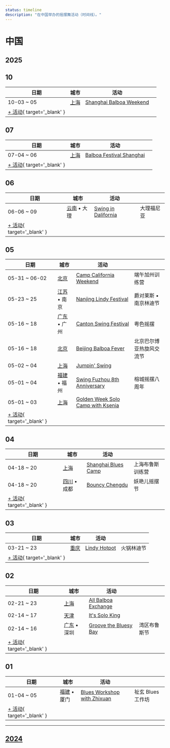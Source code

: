 ```yaml
---
status: timeline
description: "在中国举办的摇摆舞活动（时间线）。"
---
```


# 中国

## 2025

## 10

| 日期 | 城市 | 活动 | |
| --- | --- | --- | --- |
| 10-03 ~ 05 | [上海](by_city.md#shanghai) | [Shanghai Balboa Weekend](shanghai-balboa-weekend-2025.md) |  |
| [+ 活动](https://github.com/swingdance/events/issues/new?assignees=&labels=add+event&projects=&template=02-add_entity.yml&title=%5B2025%2Fcn%5D%20%3CName%3E&region=cn&province=&city=&org_id=&date_starts=2025-10-&date_ends=2025-10-){ target='_blank' }

## 07

| 日期 | 城市 | 活动 | |
| --- | --- | --- | --- |
| 07-04 ~ 06 | [上海](by_city.md#shanghai) | [Balboa Festival Shanghai](balboa-festival-shanghai-2025.md) |  |
| [+ 活动](https://github.com/swingdance/events/issues/new?assignees=&labels=add+event&projects=&template=02-add_entity.yml&title=%5B2025%2Fcn%5D%20%3CName%3E&region=cn&province=&city=&org_id=&date_starts=2025-07-&date_ends=2025-07-){ target='_blank' }

## 06

| 日期 | 城市 | 活动 | |
| --- | --- | --- | --- |
| 06-06 ~ 09 | [云南](by_city.md#yunnan) • 大理 | [Swing in Dalifornia](swing-in-dalifornia-2025.md) | 大理福尼亚 |
| [+ 活动](https://github.com/swingdance/events/issues/new?assignees=&labels=add+event&projects=&template=02-add_entity.yml&title=%5B2025%2Fcn%5D%20%3CName%3E&region=cn&province=&city=&org_id=&date_starts=2025-06-&date_ends=2025-06-){ target='_blank' }

## 05

| 日期 | 城市 | 活动 | |
| --- | --- | --- | --- |
| 05-31 ~ 06-02 | [北京](by_city.md#beijing) | [Camp California Weekend](camp-california-weekend-2025.md) | 端午加州训练营 |
| 05-23 ~ 25 | [江苏](by_city.md#jiangsu) • 南京 | [Nanjing Lindy Festival](nanjing-lindy-festival-2025.md) | 爵对莱斯 • 南京林迪节 |
| 05-16 ~ 18 | [广东](by_city.md#guangdong) • 广州 | [Canton Swing Festival](canton-swing-festival-2025.md) | 粤色摇摆 |
| 05-16 ~ 18 | [北京](by_city.md#beijing) | [Beijing Balboa Fever](beijing-balboa-fever-2025.md) | 北京巴尔博亚热旋风交流节 |
| 05-02 ~ 04 | [上海](by_city.md#shanghai) | [Jumpin' Swing](jumpin-swing-2025.md) |  |
| 05-01 ~ 04 | [福建](by_city.md#fujian) • 福州 | [Swing Fuzhou 8th Anniversary](swing-fuzhou-8th-anniversary-2025.md) | 榕城摇摆八周年 |
| 05-01 ~ 03 | [上海](by_city.md#shanghai) | [Golden Week Solo Camp with Ksenia](golden-week-solo-camp-with-ksenia-2025.md) |  |
| [+ 活动](https://github.com/swingdance/events/issues/new?assignees=&labels=add+event&projects=&template=02-add_entity.yml&title=%5B2025%2Fcn%5D%20%3CName%3E&region=cn&province=&city=&org_id=&date_starts=2025-05-&date_ends=2025-05-){ target='_blank' }

## 04

| 日期 | 城市 | 活动 | |
| --- | --- | --- | --- |
| 04-18 ~ 20 | [上海](by_city.md#shanghai) | [Shanghai Blues Camp](shanghai-blues-camp-2025.md) | 上海布鲁斯训练营 |
| 04-18 ~ 20 | [四川](by_city.md#sichuan) • 成都 | [Bouncy Chengdu](bouncy-chengdu-2025.md) | 妖艳儿摇摆节 |
| [+ 活动](https://github.com/swingdance/events/issues/new?assignees=&labels=add+event&projects=&template=02-add_entity.yml&title=%5B2025%2Fcn%5D%20%3CName%3E&region=cn&province=&city=&org_id=&date_starts=2025-04-&date_ends=2025-04-){ target='_blank' }

## 03

| 日期 | 城市 | 活动 | |
| --- | --- | --- | --- |
| 03-21 ~ 23 | [重庆](by_city.md#chongqing) | [Lindy Hotpot](lindy-hotpot-2025.md) | 火锅林迪节 |
| [+ 活动](https://github.com/swingdance/events/issues/new?assignees=&labels=add+event&projects=&template=02-add_entity.yml&title=%5B2025%2Fcn%5D%20%3CName%3E&region=cn&province=&city=&org_id=&date_starts=2025-03-&date_ends=2025-03-){ target='_blank' }

## 02

| 日期 | 城市 | 活动 | |
| --- | --- | --- | --- |
| 02-21 ~ 23 | [上海](by_city.md#shanghai) | [All Balboa Exchange](all-balboa-exchange-2025.md) |  |
| 02-14 ~ 17 | [天津](by_city.md#tianjin) | [It's Solo King](its-solo-king-2025.md) |  |
| 02-14 ~ 16 | [广东](by_city.md#guangdong) • 深圳 | [Groove the Bluesy Bay](groove-the-bluesy-bay-2025.md) | 湾区布鲁斯节 |
| [+ 活动](https://github.com/swingdance/events/issues/new?assignees=&labels=add+event&projects=&template=02-add_entity.yml&title=%5B2025%2Fcn%5D%20%3CName%3E&region=cn&province=&city=&org_id=&date_starts=2025-02-&date_ends=2025-02-){ target='_blank' }

## 01

| 日期 | 城市 | 活动 | |
| --- | --- | --- | --- |
| 01-04 ~ 05 | [福建](by_city.md#fujian) • 厦门 | [Blues Workshop with Zhixuan](blues-workshop-with-zhixuan-2025.md) | 祉玄 Blues 工作坊 |
| [+ 活动](https://github.com/swingdance/events/issues/new?assignees=&labels=add+event&projects=&template=02-add_entity.yml&title=%5B2025%2Fcn%5D%20%3CName%3E&region=cn&province=&city=&org_id=&date_starts=2025-01-&date_ends=2025-01-){ target='_blank' }

---

## [2024](2024.md)

